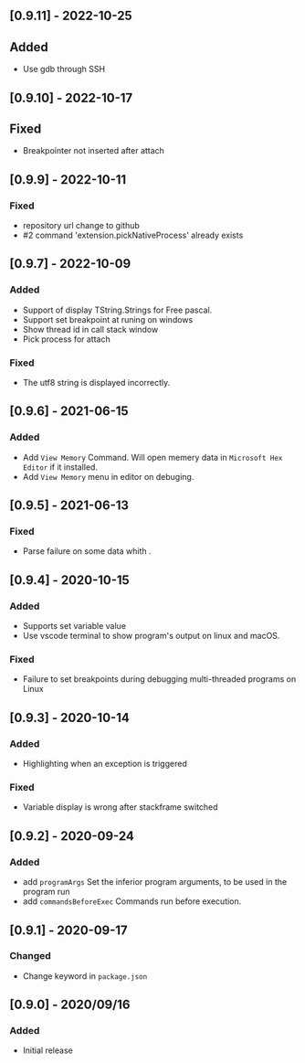 ## [0.9.11] - 2022-10-25
## Added 
 - Use gdb through SSH

## [0.9.10] - 2022-10-17
## Fixed 
 - Breakpointer not inserted after attach

## [0.9.9] -  2022-10-11
### Fixed
 - repository url change to github
 - #2 command 'extension.pickNativeProcess' already exists

## [0.9.7] -  2022-10-09
### Added
- Support of display TString.Strings for Free pascal.
- Support set breakpoint at runing on windows
- Show thread id in call stack window
- Pick process for attach

### Fixed
- The utf8 string is displayed incorrectly.

## [0.9.6] -  2021-06-15
### Added
- Add `View Memory` Command. Will open memery data in `Microsoft Hex Editor` if it installed.
- Add `View Memory` menu in editor on debuging.

## [0.9.5] -  2021-06-13
### Fixed
- Parse failure on some data whith \. 

## [0.9.4] -  2020-10-15
### Added
- Supports set variable value
- Use vscode terminal to show program's output on linux and macOS.
### Fixed
- Failure to set breakpoints during debugging multi-threaded programs on Linux 

## [0.9.3] -  2020-10-14
### Added
- Highlighting when an exception is triggered 
### Fixed
- Variable display is wrong after stackframe switched

## [0.9.2] -  2020-09-24
### Added
- add `programArgs` Set the inferior program arguments, to be used in the program run 
- add `commandsBeforeExec` Commands run before execution.
## [0.9.1] -  2020-09-17
### Changed 
-  Change keyword in `package.json`
## [0.9.0] - 2020/09/16
### Added
* Initial release


